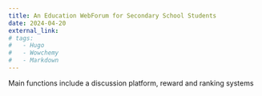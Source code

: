 ```yaml
---
title: An Education WebForum for Secondary School Students
date: 2024-04-20
external_link: 
# tags:
#   - Hugo
#   - Wowchemy
#   - Markdown
---
```

Main functions include a discussion platform, reward and ranking systems
<!--more-->